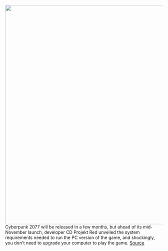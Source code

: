 <img src='https://cdn.vox-cdn.com/thumbor/zKF2H5lQ2nnovGAyhVvMtwnJka0=/0x0:2878x1396/1200x800/filters:focal(1209x468:1669x928)/cdn.vox-cdn.com/uploads/chorus_image/image/67432010/Screen_Shot_2019_06_09_at_4.22.17_PM.0.png' width='700px' /><br/>
Cyberpunk 2077 will be released in a few months, but ahead of its mid-November launch, developer CD Projekt Red unveiled the system requirements needed to run the PC version of the game, and shockingly, you don't need to upgrade your computer to play the game.
<a href='https://www.theverge.com/21445518/cyberpunk-2077-pc-hardware-requirements'> Source <a/>